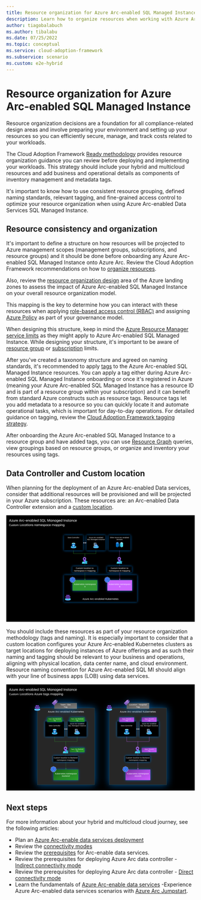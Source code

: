 ```yaml
---
title: Resource organization for Azure Arc-enabled SQL Managed Instance
description: Learn how to organize resources when working with Azure Arc-enabled SQL Managed Instance.
author: tiagobalabuch
ms.author: tibalabu
ms.date: 07/25/2022
ms.topic: conceptual
ms.service: cloud-adoption-framework
ms.subservice: scenario
ms.custom: e2e-hybrid
---
```


# Resource organization for Azure Arc-enabled SQL Managed Instance

Resource organization decisions are a foundation for all compliance-related design areas and involve preparing your environment and setting up your resources so you can efficiently secure, manage, and track costs related to your workloads.

The Cloud Adoption Framework [Ready methodology](/azure/cloud-adoption-framework/ready/) provides resource organization guidance you can review before deploying and implementing your workloads. This strategy should include your hybrid and multicloud resources and add business and operational details as components of inventory management and metadata tags.

It's important to know how to use consistent resource grouping, defined naming standards, relevant tagging, and fine-grained access control to optimize your resource organization when using Azure Arc-enabled Data Services SQL Managed Instance.

## Resource consistency and organization

It's important to define a structure on how resources will be projected to Azure management scopes  (management groups, subscriptions, and resource groups) and it should be done before onboarding any Azure Arc-enabled SQL Managed Instance onto Azure Arc. Review the Cloud Adoption Framework recommendations on how to [organize resources](/azure/cloud-adoption-framework/ready/azure-setup-guide/organize-resources?tabs=AzureManagementGroupsAndHierarchy).

Also, review the [resource organization design](/azure/cloud-adoption-framework/ready/landing-zone/design-area/resource-org) area of the Azure landing zones to assess the impact of Azure Arc-enabled SQL Managed Instance on your overall resource organization model.

This mapping is the key to determine how you can interact with these resources when applying [role-based access control (RBAC)](/azure/active-directory/roles/best-practices) and assigning [Azure Policy](/azure/governance/policy/overview) as part of your governance model.

When designing this structure, keep in mind the [Azure Resource Manager service limits](/azure/azure-resource-manager/management/azure-subscription-service-limits) as they might apply to Azure Arc-enabled SQL Managed Instance. While designing your structure, it's important to be aware of [resource group](/azure/azure-resource-manager/management/azure-subscription-service-limits) or [subscription](/azure-resource-manager/management/azure-subscription-service-limits) limits.

After you've created a taxonomy structure and agreed on naming standards, it's recommended to apply [tags](/azure/cloud-adoption-framework/ready/azure-best-practices/naming-and-tagging) to the Azure Arc-enabled SQL Managed Instance resources. You can apply a tag either during Azure Arc-enabled SQL Managed Instance onboarding or once it's registered in Azure (meaning your Azure Arc-enabled SQL Managed Instance has a resource ID and is part of a resource group within your subscription) and it can benefit from standard Azure constructs such as resource tags. Resource tags let you add metadata to a resource so you can quickly locate it and automate operational tasks, which is important for day-to-day operations. For detailed guidance on tagging, review the [Cloud Adoption Framework tagging strategy](/azure/cloud-adoption-framework/ready/azure-best-practices/naming-and-tagging).

After onboarding the Azure Arc-enabled SQL Managed Instance to a resource group and have added tags, you can use [Resource Graph](/azure/governance/resource-graph/overview) queries, view groupings based on resource groups, or organize and inventory your resources using tags.

## Data Controller and Custom location

When planning for the deployment of an Azure Arc-enabled Data services, consider that additional resources will be provisioned and will be projected in your Azure subscription. These resources are: an Arc-enabled Data Controller extension and a [custom location](/azure/azure-arc/platform/conceptual-custom-locations).

![Arc-enabled Data Service SQL MI custom location and namespace mapping](../media/arc-enabled-datasvc-sqlmi-custom-location-namespace-mapping.png)

You should include these resources as part of your resource organization methodology (tags and naming). It is especially important to consider that a custom location configures your Azure Arc-enabled Kubernetes clusters as target locations for deploying instances of Azure offerings and as such their naming and tagging should be relevant to your business and operations, aligning with physical location, data center name, and cloud environment. Resource naming convention for Azure Arc-enabled SQL MI should align with your line of business apps (LOB) using data services.

![Arc-enabled Data Service SQL MI custom location and Azure tags](../media/arc-enabled-datasvc-sqlmi-custom-location-azure-tags.png)

## Next steps

For more information about your hybrid and multicloud cloud journey, see the following articles:

- Plan an [Azure Arc-enable data services deployment](/azure/azure-arc/data/plan-azure-arc-data-services)
- Review the [connectivity modes](/azure/azure-arc/data/connectivity)
- Review the [prerequisites](/azure/azure-arc/data/plan-azure-arc-data-services) for Arc-enable data services.
- Review the prerequisites for deploying Azure Arc data controller - [Indirect connectivity mode](/azure/azure-arc/data/create-data-controller-indirect-azure-data-studio)
- Review the prerequisites for deploying Azure Arc data controller - [Direct connectivity mode](/azure/azure-arc/data/create-data-controller-direct-prerequisites?tabs=azure-cli)
- Learn the fundamentals of [Azure Arc-enable data services](/learn/modules/intro-to-azure-arc/)
-Experience Azure Arc-enabled data services scenarios with [Azure Arc Jumpstart](https://azurearcjumpstart.io/azure_arc_jumpstart/azure_arc_data/).
